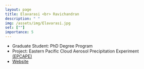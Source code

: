 ```yaml
---
layout: page
title: Elavarasi <br> Ravichandran
description: " "
img: /assets/img/Elavarasi.jpg
set: [""]
importance: 5
---
```


- Graduate Student: PhD Degree Program
- Project: Eastern Pacific Cloud Aerosol Precipitation Experiment [(EPCAPE)](https://www.arm.gov/research/campaigns/amf2023epcape)
- [Website](https://meas.sciences.ncsu.edu/people/eravich/)

